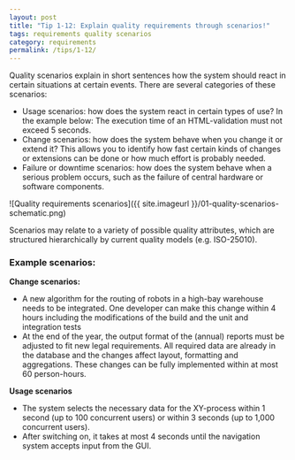 ```yaml
---
layout: post
title: "Tip 1-12: Explain quality requirements through scenarios!"
tags: requirements quality scenarios
category: requirements
permalink: /tips/1-12/
---
```


Quality scenarios explain in short sentences how the system should react in certain
situations at certain events. There are several categories of these scenarios:

* Usage scenarios: how does the system react in certain types of use? In the example below: The execution time of an HTML-validation must not exceed 5 seconds.
* Change scenarios: how does the system behave when you change it or extend it? This allows you to identify how fast certain kinds of changes or extensions can be done or how much effort is probably needed.
* Failure or downtime scenarios: how does the system behave when a serious problem occurs, such as the failure of central hardware or software components.

![Quality requirements scenarios]({{ site.imageurl }}/01-quality-scenarios-schematic.png)

Scenarios may relate to a variety of possible quality attributes, which are
structured hierarchically by current quality models (e.g. ISO-25010).

### Example scenarios:

**Change scenarios:**

* A new algorithm for the routing of robots in a high-bay warehouse needs to be integrated. One developer can make this change within 4 hours including the modifications of the build and the unit and integration tests
* At the end of the year, the output format of the (annual) reports must be adjusted to fit new legal requirements. All required data are already in the database and the changes affect layout, formatting and aggregations. These changes can be fully implemented within at most 60 person-hours.

**Usage scenarios**

* The system selects the necessary data for the XY-process within 1 second (up to 100 concurrent users) or within 3 seconds (up to 1,000 concurrent users).
* After switching on, it takes at most 4 seconds until the navigation system accepts input from the GUI.

